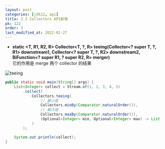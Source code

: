 ```yaml
---
layout: post
categories: [jdk12, api]
title: 2.3 Collectors API新增
pk: 122
order: 3
last_modified_at: 2022-01-27
---
```


- **static <T, R1, R2, R>
  Collector<T, ?, R> teeing(Collector<? super T, ?, R1> downstream1,
  Collector<? super T, ?, R2> downstream2,
  BiFunction<? super R1, ? super R2, R> merger)**  
它的作用是 merge 两个 collector 的结果

![teeing](https://cdn.jsdelivr.net/gh/PasseRR/jdk-features/docs/image/12/2.3.jpg)

```java
public static void main(String[] args) {
    List<Integer> collect = Stream.of(1, 2, 3, 4, 5)
        .collect(
            Collectors.teeing(
                // 最小值
                Collectors.minBy(Comparator.naturalOrder()),
                // 最大值
                Collectors.maxBy(Comparator.naturalOrder()),
                (Optional<Integer> min, Optional<Integer> max) -> List.of(min.orElseThrow(), max.orElseThrow())
            )
        );

    System.out.println(collect);
}
```